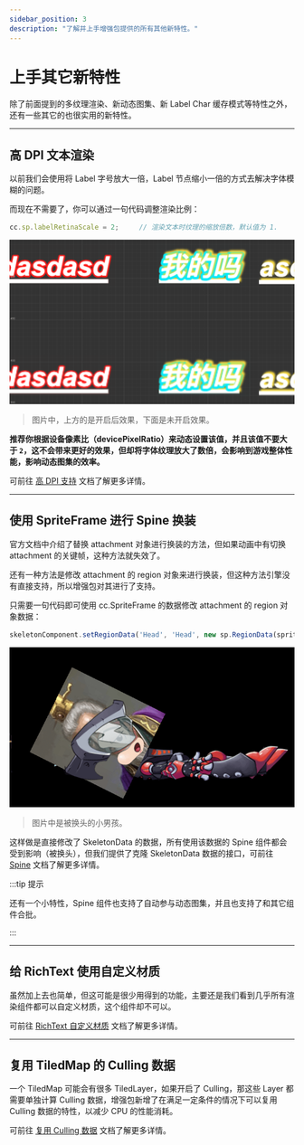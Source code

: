 ```yaml
---
sidebar_position: 3
description: "了解并上手增强包提供的所有其他新特性。"
---
```


# 上手其它新特性

除了前面提到的多纹理渲染、新动态图集、新 Label Char 缓存模式等特性之外，还有一些其它的也很实用的新特性。

---
## 高 DPI 文本渲染

以前我们会使用将 Label 字号放大一倍，Label 节点缩小一倍的方式去解决字体模糊的问题。

而现在不需要了，你可以通过一句代码调整渲染比例：

```js
cc.sp.labelRetinaScale = 2;     // 渲染文本时纹理的缩放倍数，默认值为 1.
```

![labelscaledemo](./assets/labelscaledemo.png)

> 图片中，上方的是开启后效果，下面是未开启效果。

**推荐你根据设备像素比（devicePixelRatio）来动态设置该值，并且该值不要大于 `2`，这不会带来更好的效果，但却将字体纹理放大了数倍，会影响到游戏整体性能，影响动态图集的效率。**

可前往 [高 DPI 支持](../user-guide/text-render/text-high-dpi.md) 文档了解更多详情。

---
## 使用 SpriteFrame 进行 Spine 换装

官方文档中介绍了替换 attachment 对象进行换装的方法，但如果动画中有切换 attachment 的关键帧，这种方法就失效了。

还有一种方法是修改 attachment 的 region 对象来进行换装，但这种方法引擎没有直接支持，所以增强包对其进行了支持。

只需要一句代码即可使用 cc.SpriteFrame 的数据修改 attachment 的 region 对象数据：

```js
skeletonComponent.setRegionData('Head', 'Head', new sp.RegionData(spriteFrame));
```

![changespine](./assets/changespine.png)

> 图片中是被换头的小男孩。

这样做是直接修改了 SkeletonData 的数据，所有使用该数据的 Spine 组件都会受到影响（被换头），但我们提供了克隆 SkeletonData 数据的接口，可前往 [Spine](../user-guide/spine/spine-intro.mdx) 文档了解更多详情。

:::tip 提示

还有一个小特性，Spine 组件也支持了自动参与动态图集，并且也支持了和其它组件合批。

:::

---
## 给 RichText 使用自定义材质

虽然加上去也简单，但这可能是很少用得到的功能，主要还是我们看到几乎所有渲染组件都可以自定义材质，这个组件却不可以。

可前往 [RichText 自定义材质](../user-guide/text-render/text-richtext.md) 文档了解更多详情。

---
## 复用 TiledMap 的 Culling 数据

一个 TiledMap 可能会有很多 TiledLayer，如果开启了 Culling，那这些 Layer 都需要单独计算 Culling 数据，增强包新增了在满足一定条件的情况下可以复用 Culling 数据的特性，以减少 CPU 的性能消耗。

可前往 [复用 Culling 数据](../user-guide/tiledmap/tiledmap-culling.md) 文档了解更多详情。

